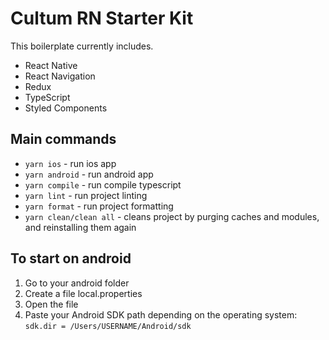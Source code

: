 # Cultum RN Starter Kit

This boilerplate currently includes.

- React Native
- React Navigation
- Redux
- TypeScript
- Styled Components

## Main commands

- `yarn ios` - run ios app
- `yarn android` - run android app
- `yarn compile` - run compile typescript
- `yarn lint` - run project linting
- `yarn format` - run project formatting
- `yarn clean/clean all` - cleans project by purging caches and modules, and reinstalling them again

## To start on android

1. Go to your android folder
2. Create a file local.properties
3. Open the file
4. Paste your Android SDK path depending on the operating system: `sdk.dir = /Users/USERNAME/Android/sdk` 

